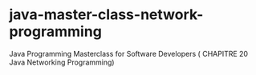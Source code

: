 # java-master-class-network-programming
Java Programming Masterclass for Software Developers ( CHAPITRE 20  Java Networking Programming)
